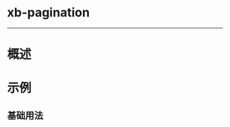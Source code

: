 # xb-pagination
----
# 概述



# 示例

## 基础用法
<template>
<div style="border:1px,">
  <xb-pagination :total="60" :current-page="6" v-on:page-change="pageChange">
  </xb-pagination>
</div>

<div style="border:1px,">
  <xb-pagination :total="100" :current-page="1" v-on:page-change="pageChange" :background="true">
  </xb-pagination>
</div>
</template>
<script>
module.exports = {
    data() {
      return {}
    },
    methods: {
      pageChange(value) {
        console.log(value)
      }
    }
  }
</script>
